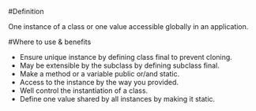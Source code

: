 #Definition

One instance of a class or one value accessible globally in an application.

#Where to use & benefits

+ Ensure unique instance by defining class final to prevent cloning.
+ May be extensible by the subclass by defining subclass final.
+ Make a method or a variable public or/and static.
+ Access to the instance by the way you provided.
+ Well control the instantiation of a class.
+ Define one value shared by all instances by making it static.
